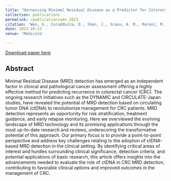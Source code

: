 ```yaml
---
title: "Harnessing Minimal Residual Disease as a Predictor for Colorectal Cancer: Promising Horizons Amidst Challenges"
collection: publications
permalink: /publication/wen_2023
citation: 'Wen, X., Coradduzza, D., Shen, J., Scanu, A. M., Muroni, M. R., <b>Massidda, M.</b>, Rallo, V., Carru, C., Angius, A., & De Miglio, M. R. (2023). Harnessing Minimal Residual Disease as a Predictor for Colorectal Cancer: Promising Horizons Amidst Challenges. <i>Medicina, 59(10), 1886. https://doi.org/10.3390/medicina59101886</i>'
date: 2023-10-23
venue: 'Medicina'

---
```


[Download paper here](https://www.mdpi.com/1648-9144/59/10/1886/pdf?version=1698125094)


## Abstract
Minimal Residual Disease (MRD) detection has emerged as an independent factor in clinical and pathological cancer assessment offering a highly effective method for predicting recurrence in colorectal cancer (CRC). The ongoing research initiatives such as the DYNAMIC and CIRCULATE-Japan studies, have revealed the potential of MRD detection based on circulating tumor DNA (ctDNA) to revolutionize management for CRC patients. MRD detection represents an opportunity for risk stratification, treatment guidance, and early relapse monitoring. Here we overviewed the evolving landscape of MRD technology and its promising applications through the most up-to-date research and reviews, underscoring the transformative potential of this approach. Our primary focus is to provide a point-to-point perspective and address key challenges relating to the adoption of ctDNA-based MRD detection in the clinical setting. By identifying critical areas of interest and hurdles surrounding clinical significance, detection criteria, and potential applications of basic research, this article offers insights into the advancements needed to evaluate the role of ctDNA in CRC MRD detection, contributing to favorable clinical options and improved outcomes in the management of CRC.